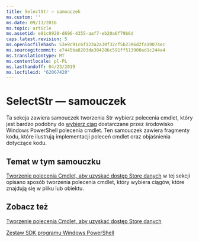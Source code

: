 ```yaml
---
title: SelectStr — samouczek
ms.custom: ''
ms.date: 09/13/2016
ms.topic: article
ms.assetid: e81c0920-d696-4355-aaf7-eb20a6f79b6d
caps.latest.revision: 5
ms.openlocfilehash: 53e9c91c6f123a2a30f32cf5b2396d2fa19074ec
ms.sourcegitcommit: e7445ba8203da304286c591ff513900ad1c244a4
ms.translationtype: MT
ms.contentlocale: pl-PL
ms.lasthandoff: 04/23/2019
ms.locfileid: "62067420"
---
```

# <a name="selectstr-tutorial"></a>SelectStr — samouczek

Ta sekcja zawiera samouczek tworzenia Str wybierz polecenia cmdlet, który jest bardzo podobny do [wybierz ciąg](/powershell/module/microsoft.powershell.utility/select-string) dostarczane przez środowisko Windows PowerShell polecenia cmdlet. Ten samouczek zawiera fragmenty kodu, które ilustrują implementacji poleceń cmdlet oraz objaśnienia dotyczące kodu.

## <a name="topic-in-this-tutorial"></a>Temat w tym samouczku

[Tworzenie polecenia Cmdlet, aby uzyskać dostęp Store danych](./creating-a-cmdlet-to-access-a-data-store.md) w tej sekcji opisano sposób tworzenia polecenia cmdlet, który wybiera ciągów, które znajdują się w pliku lub obiektu.

## <a name="see-also"></a>Zobacz też

[Tworzenie polecenia Cmdlet, aby uzyskać dostęp Store danych](./creating-a-cmdlet-to-access-a-data-store.md)

[Zestaw SDK programu Windows PowerShell](../windows-powershell-reference.md)
